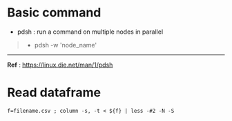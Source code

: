 # Basic command
- pdsh : run a command on multiple nodes in parallel
> - pdsh -w 'node_name'

---
**Ref** : <a href="https://linux.die.net/man/1/pdsh" target="_blank"> https://linux.die.net/man/1/pdsh </a>

# Read dataframe
```
f=filename.csv ; column -s, -t < ${f} | less -#2 -N -S
```
